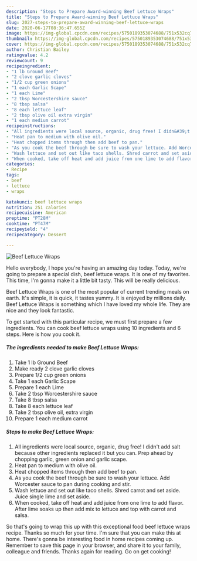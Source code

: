 ```yaml
---
description: "Steps to Prepare Award-winning Beef Lettuce Wraps"
title: "Steps to Prepare Award-winning Beef Lettuce Wraps"
slug: 2027-steps-to-prepare-award-winning-beef-lettuce-wraps
date: 2020-06-17T08:36:47.655Z
image: https://img-global.cpcdn.com/recipes/5750189353074688/751x532cq70/beef-lettuce-wraps-recipe-main-photo.jpg
thumbnail: https://img-global.cpcdn.com/recipes/5750189353074688/751x532cq70/beef-lettuce-wraps-recipe-main-photo.jpg
cover: https://img-global.cpcdn.com/recipes/5750189353074688/751x532cq70/beef-lettuce-wraps-recipe-main-photo.jpg
author: Christian Bailey
ratingvalue: 4.2
reviewcount: 9
recipeingredient:
- "1 lb Ground Beef"
- "2 clove garlic cloves"
- "1/2 cup green onions"
- "1 each Garlic Scape"
- "1 each Lime"
- "2 tbsp Worcestershire sauce"
- "8 tbsp salsa"
- "8 each lettuce leaf"
- "2 tbsp olive oil extra virgin"
- "1 each medium carrot"
recipeinstructions:
- "All ingredients were local source, organic, drug free! I didn&#39;t add salt because other ingredients replaced it but you can.  Prep ahead by chopping garlic, green onion and garlic scape."
- "Heat pan to medium with olive oil."
- "Heat chopped items through then add beef to pan."
- "As you cook the beef through be sure to wash your lettuce. Add Worcester sauce to pan during cooking and stir."
- "Wash lettuce and set out like taco shells. Shred carrot and set aside. Juice single lime and set aside."
- "When cooked, take off heat and add juice from one lime to add flavor. After lime soaks up then add mix to lettuce and top with carrot and salsa."
categories:
- Recipe
tags:
- beef
- lettuce
- wraps

katakunci: beef lettuce wraps 
nutrition: 251 calories
recipecuisine: American
preptime: "PT28M"
cooktime: "PT47M"
recipeyield: "4"
recipecategory: Dessert

---
```



![Beef Lettuce Wraps](https://img-global.cpcdn.com/recipes/5750189353074688/751x532cq70/beef-lettuce-wraps-recipe-main-photo.jpg)

Hello everybody, I hope you're having an amazing day today. Today, we're going to prepare a special dish, beef lettuce wraps. It is one of my favorites. This time, I'm gonna make it a little bit tasty. This will be really delicious.

Beef Lettuce Wraps is one of the most popular of current trending meals on earth. It's simple, it is quick, it tastes yummy. It is enjoyed by millions daily. Beef Lettuce Wraps is something which I have loved my whole life. They are nice and they look fantastic.




To get started with this particular recipe, we must first prepare a few ingredients. You can cook beef lettuce wraps using 10 ingredients and 6 steps. Here is how you cook it.

<!--inarticleads1-->

##### The ingredients needed to make Beef Lettuce Wraps:

1. Take 1 lb Ground Beef
1. Make ready 2 clove garlic cloves
1. Prepare 1/2 cup green onions
1. Take 1 each Garlic Scape
1. Prepare 1 each Lime
1. Take 2 tbsp Worcestershire sauce
1. Take 8 tbsp salsa
1. Take 8 each lettuce leaf
1. Take 2 tbsp olive oil, extra virgin
1. Prepare 1 each medium carrot




<!--inarticleads2-->

##### Steps to make Beef Lettuce Wraps:

1. All ingredients were local source, organic, drug free! I didn&#39;t add salt because other ingredients replaced it but you can.  Prep ahead by chopping garlic, green onion and garlic scape.
1. Heat pan to medium with olive oil.
1. Heat chopped items through then add beef to pan.
1. As you cook the beef through be sure to wash your lettuce. Add Worcester sauce to pan during cooking and stir.
1. Wash lettuce and set out like taco shells. Shred carrot and set aside. Juice single lime and set aside.
1. When cooked, take off heat and add juice from one lime to add flavor. After lime soaks up then add mix to lettuce and top with carrot and salsa.




So that's going to wrap this up with this exceptional food beef lettuce wraps recipe. Thanks so much for your time. I'm sure that you can make this at home. There's gonna be interesting food in home recipes coming up. Remember to save this page in your browser, and share it to your family, colleague and friends. Thanks again for reading. Go on get cooking!
